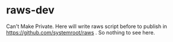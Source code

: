 # raws-dev
Can't Make Private.
Here will write raws script before to publish in https://github.com/systemroot/raws . 
So nothing to see here.
